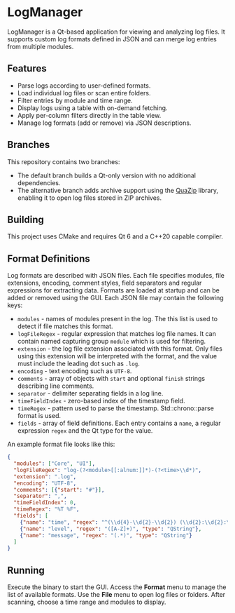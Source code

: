 # LogManager

LogManager is a Qt-based application for viewing and analyzing log files. It
supports custom log formats defined in JSON and can merge log entries from
multiple modules.

## Features

- Parse logs according to user-defined formats.
- Load individual log files or scan entire folders.
- Filter entries by module and time range.
- Display logs using a table with on-demand fetching.
- Apply per-column filters directly in the table view.
- Manage log formats (add or remove) via JSON descriptions.

## Branches

This repository contains two branches:
- The default branch builds a Qt-only version with no additional dependencies.
- The alternative branch adds archive support using the [QuaZip](https://github.com/stachenov/quazip)
  library, enabling it to open log files stored in ZIP archives.

## Building

This project uses CMake and requires Qt&nbsp;6 and a C++20 capable compiler.

## Format Definitions

Log formats are described with JSON files. Each file specifies modules, file
extensions, encoding, comment styles, field separators and regular expressions
for extracting data. Formats are loaded at startup and can be added or removed
using the GUI.
Each JSON file may contain the following keys:

- `modules` - names of modules present in the log. The this list is used
  to detect if file matches this format.
- `logFileRegex` - regular expression that matches log file names. It can contain
  named capturing group `module` which is used for filtering.
- `extension` - the log file extension associated with this format. Only files
  using this extension will be interpreted with the format, and the value must
  include the leading dot such as `.log`.
- `encoding` - text encoding such as `UTF-8`.
- `comments` - array of objects with `start` and optional `finish` strings
  describing line comments.
- `separator` - delimiter separating fields in a log line.
- `timeFieldIndex` - zero-based index of the timestamp field.
- `timeRegex` - pattern used to parse the timestamp. Std::chrono::parse format is used.
- `fields` - array of field definitions. Each entry contains a `name`, a
  regular expression `regex` and the Qt type for the value.

An example format file looks like this:

```json
{
  "modules": ["Core", "UI"],
  "logFileRegex": "log-(?<module>[[:alnum:]]*)-(?<time>\\d*)",
  "extension": ".log",
  "encoding": "UTF-8",
  "comments": [{"start": "#"}],
  "separator": ",",
  "timeFieldIndex": 0,
  "timeRegex": "%T %F",
  "fields": [
    {"name": "time", "regex": "^(\\d{4}-\\d{2}-\\d{2}) (\\d{2}:\\d{2}:\\d{2}.\\d{3})", "type": "QString"},
    {"name": "level", "regex": "([A-Z]+)", "type": "QString"},
    {"name": "message", "regex": "(.*)", "type": "QString"}
  ]
}
```

## Running

Execute the binary to start the GUI. Access the **Format** menu to manage the list of available formats.
Use the **File** menu to open log files or folders. After scanning, choose a time range and modules to display.
